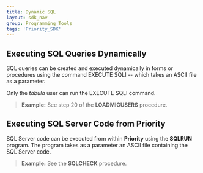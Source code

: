 ```yaml
---
title: Dynamic SQL
layout: sdk_nav
group: Programming Tools
tags: 'Priority_SDK'
---
```


## Executing SQL Queries Dynamically 

SQL queries can be created and executed dynamically in forms or
procedures using the command EXECUTE SQLI -- which takes an ASCII file
as a parameter.

Only the *tabula* user can run the EXECUTE SQLI command.

> **Example:** See step 20 of the **LOADMIGUSERS** procedure.

## Executing SQL Server Code from Priority 

SQL Server code can be executed from within **Priority** using
the **SQLRUN** program. The program takes as a parameter an ASCII file
containing the SQL Server code.

> **Example:** See the **SQLCHECK** procedure.

